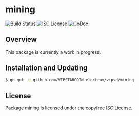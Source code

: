 mining
======

[![Build Status](http://img.shields.io/travis/VIPSTARCOIN-electrum/vipsd.svg)](https://travis-ci.org/VIPSTARCOIN-electrum/vipsd)
[![ISC License](http://img.shields.io/badge/license-ISC-blue.svg)](http://copyfree.org)
[![GoDoc](https://img.shields.io/badge/godoc-reference-blue.svg)](http://godoc.org/github.com/VIPSTARCOIN-electrum/vipsd/mining)

## Overview

This package is currently a work in progress.

## Installation and Updating

```bash
$ go get -u github.com/VIPSTARCOIN-electrum/vipsd/mining
```

## License

Package mining is licensed under the [copyfree](http://copyfree.org) ISC
License.
